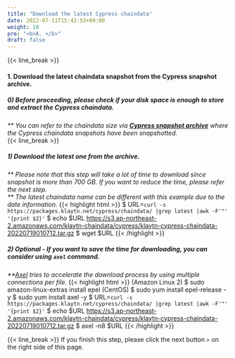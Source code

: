 ```yaml
---
title: "Download the latest Cypress chaindata"
date: 2022-07-11T15:42:53+09:00
weight: 10
pre: "<b>A. </b>"
draft: false
---
```


{{< line_break >}}
#### 1. Download the latest chaindata snapshot from the Cypress snapshot archive.
##### 0) Before proceeding, please check if your disk space is enough to store and extract the Cypress chaindata.
_** You can refer to the chaindata size via **[Cypress snapshot archive](https://packages.klaytn.net/cypress/chaindata/)** where the Cypress chaindata snapshots have been snapshotted._   
{{< line_break >}}

##### 1) Download the latest one from the archive.
_** Please note that this step will take a lot of time to download since snapshot is more than 700 GB. If you want to reduce the time, please refer the next step._   
_** The latest chaindata name can be different with this example due to the date information._
{{< highlight html >}}
$ URL=`curl -s https://packages.klaytn.net/cypress/chaindata/ |grep latest |awk -F'"' '{print $2}'`
$ echo $URL
https://s3.ap-northeast-2.amazonaws.com/klaytn-chaindata/cypress/klaytn-cypress-chaindata-20220719010712.tar.gz
$ wget $URL
{{< /highlight >}}

##### 2) Optional - If you want to save the time for downloading, you can consider using ```axel``` command.   
_**[Axel](https://github.com/axel-download-accelerator/axel) tries to accelerate the download process by using multiple connections per file._
{{< highlight html >}}
(Amazon Linux 2) $ sudo amazon-linux-extras install epel
(CentOS) $ sudo yum install epel-release -y
$ sudo yum install axel -y
$ URL=`curl -s https://packages.klaytn.net/cypress/chaindata/ |grep latest |awk -F'"' '{print $2}'`
$ echo $URL
https://s3.ap-northeast-2.amazonaws.com/klaytn-chaindata/cypress/klaytn-cypress-chaindata-20220719010712.tar.gz
$ axel -n8 $URL
{{< /highlight >}}

{{< line_break >}}
If you finish this step, please click the next button ```>``` on the right side of this page.
